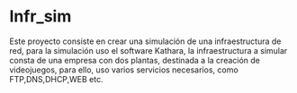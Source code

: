 # Infr_sim
Este proyecto consiste en crear una simulación de una infraestructura de red, para la simulación uso el software Kathara, la infraestructura a simular consta de una empresa con dos plantas, destinada a la creación de videojuegos, para ello, uso varios servicios necesarios, como FTP,DNS,DHCP,WEB etc.
